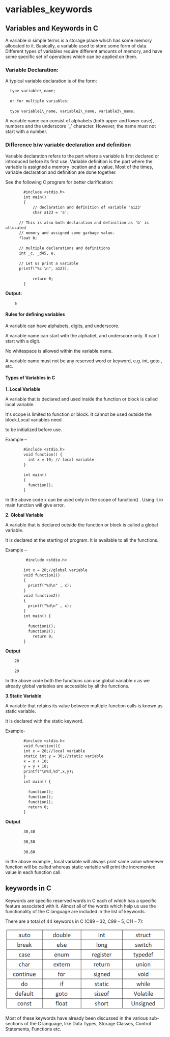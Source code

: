 # variables\_keywords

## **Variables and Keywords in C**

A variable in simple terms is a storage place which has some memory allocated to it. Basically, a variable used to store some form of data. Different types of variables require different amounts of memory, and have some specific set of operations which can be applied on them.

### Variable Declaration:

A typical variable declaration is of the form:

```text
  type variable\_name;

  or for multiple variables:

  type variable1\_name, variable2\_name, variable3\_name;
```

A variable name can consist of alphabets \(both upper and lower case\), numbers and the underscore '\_' character. However, the name must not start with a number.

### Difference b/w variable declaration and definition

Variable declaration refers to the part where a variable is first declared or introduced before its first use. Variable definition is the part where the variable is assigned a memory location and a value. Most of the times, variable declaration and definition are done together.

See the following C program for better clarification:

```text
        #include <stdio.h>
        int main()
        {
            // declaration and definition of variable 'a123'
            char a123 = 'a';

      // This is also both declaration and definition as 'b' is allocated
      // memory and assigned some garbage value.  
      float b; 

      // multiple declarations and definitions
      int _c, _d45, e;

      // Let us print a variable
      printf("%c \n", a123);

            return 0;
        }
```

**Output:**

```text
    a
```

#### Rules for defining variables

A variable can have alphabets, digits, and underscore.

A variable name can start with the alphabet, and underscore only. It can't start with a digit.

No whitespace is allowed within the variable name.

A variable name must not be any reserved word or keyword, e.g. int, goto , etc.

#### Types of Variables in C

**1. Local Variable**

A variable that is declared and used inside the function or block is called local variable.

It's scope is limited to function or block. It cannot be used outside the block.Local variables need

to be initialized before use.

Example –

```text
        #include <stdio.h>
        void function() {
          int x = 10; // local variable
        }

        int main()
        {
          function();
        }
```

In the above code x can be used only in the scope of function\(\) . Using it in main function will give error.

**2. Global Variable**

A variable that is declared outside the function or block is called a global variable.

It is declared at the starting of program. It is available to all the functions.

Example –

```text
         #include <stdio.h>

        int x = 20;//global variable
        void function1()
        {
          printf("%d\n" , x);
        }
        void function2()
        {
          printf("%d\n" , x);
        }
        int main() {

          function1();
          function2();
            return 0;
        }
```

**Output**

```text
    20

    20
```

In the above code both the functions can use global variable x as we already global variables are accessible by all the functions.

**3.Static Variable**

A variable that retains its value between multiple function calls is known as static variable.

It is declared with the static keyword.

Example-

```text
        #include <stdio.h>
        void function(){ 
        int x = 20;//local variable 
        static int y = 30;//static variable 
        x = x + 10; 
        y = y + 10; 
        printf("\n%d,%d",x,y); 
        } 
        int main() {

          function();
          function();
          function();
          return 0;
        }
```

**Output**

```text
        30,40

        30,50

        30,60
```

In the above example , local variable will always print same value whenever function will be called whereas static variable will print the incremented value in each function call.

## keywords in C

Keywords are specific reserved words in C each of which has a specific feature associated with it. Almost all of the words which help us use the functionality of the C language are included in the list of keywords.

There are a total of 44 keywords in C \(C89 – 32, C99 – 5, C11 – 7\):

![](../.gitbook/assets/keywords.png)

Most of these keywords have already been discussed in the various sub-sections of the C language, like Data Types, Storage Classes, Control Statements, Functions etc.

